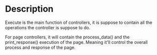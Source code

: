 # Description #

Execute is the main function of controllers, it is suppose to contain all the operations the controller is suppose to do.

For page controllers, it will contain the process\_data() and the print\_response() execution of the page. Meaning it'll control the overall process and response of the page.